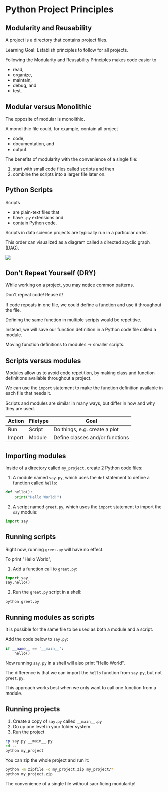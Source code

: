 # Python Project Principles

## Modularity and Reusability

A project is a directory that contains project files.

Learning Goal: Establish principles to follow for all projects.

Following the Modularity and Reusability Principles makes code easier to 
- read,
- organize, 
- maintain, 
- debug, and
- test.


## Modular versus Monolithic

The opposite of modular is monolithic.

A monolithic file could, for example, contain all project
- code,
- documentation, and
- output.

The benefits of modularity with the convenience of a single file:
1. start with small code files called scripts and then
2. combine the scripts into a larger file later on.

## Python Scripts

Scripts
- are plain-text files that
- have `.py` extensions and
- contain Python code.

Scripts in data science projects are typically run in a particular order.

This order can visualized as a diagram called a directed acyclic graph (DAG). 

![](https://ndownloader.figshare.com/files/13168322/preview/13168322/preview.jpg)

## Don't Repeat Yourself (DRY)

While working on a project, you may notice common patterns.

Don't repeat code! Reuse it!

If code repeats in one file, we could define a function and use it throughout the file.

Defining the same function in multiple scripts would be repetitive.

Instead, we will save our function definition in a Python code file called a module.

Moving function definitions to modules -> smaller scripts.

## Scripts versus modules

Modules allow us to avoid code repetition, by making class and function definitions available throughout a project.

We can use the `import` statement to make the function definition available in each file that needs it.

Scripts and modules are similar in many ways, but differ in how and why they are used. 

| Action | Filetype | Goal                            |
|--------|----------|---------------------------------|
| Run    | Script   | Do things, e.g. create a plot   |
| Import | Module   | Define classes and/or functions |

## Importing modules

Inside of a directory called `my_project`, create 2 Python code files:

1. A module named `say.py`, which uses the `def` statement to define a function called `hello`:
```python
def hello():
    print("Hello World!")
```

2. A script named `greet.py`, which uses the `import` statement to import the `say` module:
```python
import say
```

## Running scripts

Right now, running `greet.py` will have no effect. 

To print "Hello World",

1. Add a function call to `greet.py`:
```python
import say
say.hello()
```

2. Run the `greet.py` script in a shell: 
```bash
python greet.py
```

## Running modules as scripts

It is possible for the same file to be used as both a module and a script.

Add the code below to `say.py`:
```python
if __name__ == '__main__':
    hello()
```
Now running `say.py` in a shell will also print "Hello World".

The difference is that we can import the `hello` function from `say.py`, but not `greet.py`.

This approach works best when we only want to call one function from a module.

## Running projects
1. Create a copy of `say.py` called `__main__.py` 
2. Go up one level in your folder system
3. Run the project

```bash
cp say.py __main__.py
cd ..
python my_project
```

You can zip the whole project and run it:
```bash
python -m zipfile -c my_project.zip my_project/*
python my_project.zip
```

The convenience of a single file without sacrificing modularity!
